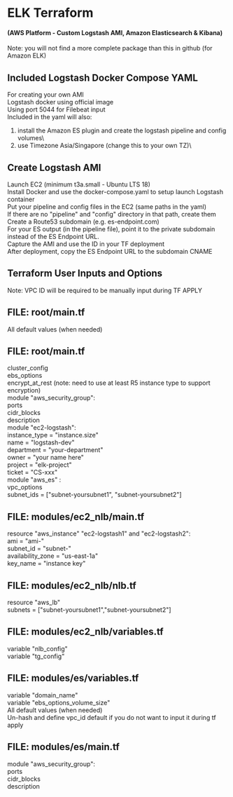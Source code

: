 # ELK Terraform
#### (AWS Platform - Custom Logstash AMI, Amazon Elasticsearch & Kibana)
Note: you will not find a more complete package than this in github (for Amazon ELK)

## Included Logstash Docker Compose YAML
For creating your own AMI\
Logstash docker using official image\
Using port 5044 for Filebeat input\
Included in the yaml will also:
1. install the Amazon ES plugin and create the logstash pipeline and config volumes\
2. use Timezone Asia/Singapore (change this to your own TZ)\

## Create Logstash AMI
Launch EC2 (minimum t3a.small - Ubuntu LTS 18)\
Install Docker and use the docker-compose.yaml to setup launch Logstash container\
Put your pipeline and config files in the EC2 (same paths in the yaml)\
If there are no "pipeline" and "config" directory in that path, create them\
Create a Route53 subdomain (e.g. es-endpoint.com)\
For your ES output (in the pipeline file), point it to the private subdomain instead of the ES Endpoint URL.\
Capture the AMI and use the ID in your TF deployment\
After deployment, copy the ES Endpoint URL to the subdomain CNAME

## Terraform User Inputs and Options
Note: VPC ID will be required to be manually input during TF APPLY

FILE: root/main.tf
------------------
All default values (when needed)

FILE: root/main.tf
------------------
cluster_config\
ebs_options\
encrypt_at_rest (note: need to use at least R5 instance type to support encryption)\
module "aws_security_group":\
    ports\
    cidr_blocks\
    description\
module "ec2-logstash":\
    instance_type = "instance.size"\
    name = "logstash-dev"\
    department = "your-department"\
    owner = "your name here"\
    project = "elk-project"\
    ticket = "CS-xxx"\
module "aws_es" :\
    vpc_options\
    subnet_ids = ["subnet-yoursubnet1", "subnet-yoursubnet2"]

FILE: modules/ec2_nlb/main.tf
------------------
resource "aws_instance" "ec2-logstash1" and "ec2-logstash2":\
    ami           = "ami-"\
    subnet_id     = "subnet-"\
    availability_zone = "us-east-1a"\
    key_name = "instance key"

FILE: modules/ec2_nlb/nlb.tf
------------------
resource "aws_lb"\
    subnets = ["subnet-yoursubnet1","subnet-yoursubnet2"]

FILE: modules/ec2_nlb/variables.tf
------------------
variable "nlb_config"\
variable "tg_config"

FILE: modules/es/variables.tf
------------------
variable "domain_name"\
variable "ebs_options_volume_size"\
All default values (when needed)\
Un-hash and define vpc_id default if you do not want to input it during tf apply

FILE: modules/es/main.tf
------------------
module "aws_security_group":\
    ports\
    cidr_blocks\
    description
